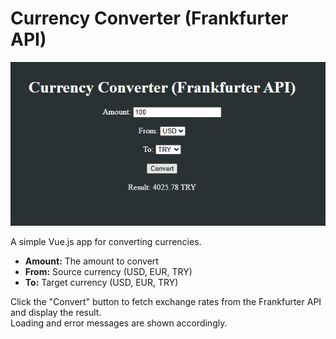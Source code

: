 # Currency Converter (Frankfurter API)

![Real example of this project](img.png)

A simple Vue.js app for converting currencies.  
- **Amount:** The amount to convert  
- **From:** Source currency (USD, EUR, TRY)  
- **To:** Target currency (USD, EUR, TRY)  

Click the "Convert" button to fetch exchange rates from the Frankfurter API and display the result.  
Loading and error messages are shown accordingly.
